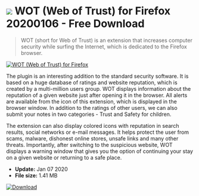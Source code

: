 # ![](https://cdn.softexe.net/static/icon/9/wot-web-of-trust-dla-firefoksa-8315.png) WOT (Web of Trust) for Firefox 20200106 - Free Download

> WOT (short for Web of Trust) is an extension that increases computer security while surfing the Internet, which is dedicated to the Firefox browser.

[![WOT (Web of Trust) for Firefox](https://gallery.dpcdn.pl/imgc/Tools/76488/g_-_420x350_1.5_-_x20170627201824_0.jpg)](https://softexe.net/win/internet/browser-add-ons/wot-web-of-trust-for-firefox:hcpe.html)

The plugin is an interesting addition to the standard security software. It is based on a huge database of ratings and website reputation, which is created by a multi-million users group. WOT displays information about the reputation of a given website just after opening it in the browser. All alerts are available from the icon of this extension, which is displayed in the browser window. In addition to the ratings of other users, we can also submit your notes in two categories - Trust and Safety for children.
 
 The extension can also display colored icons with reputation in search results, social networks or e-mail messages. It helps protect the user from scams, malware, dishonest online stores, unsafe links and many other threats. Importantly, after switching to the suspicious website, WOT displays a warning window that gives you the option of continuing your stay on a given website or returning to a safe place.


- **Update:** Jan 07 2020
- **File size:** 1.41 MB

[![Download](https://cdn.softexe.net/static/img/download.png)](https://softexe.net/win/internet/browser-add-ons/wot-web-of-trust-for-firefox:hcpe.html)

